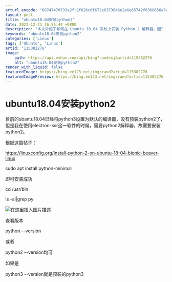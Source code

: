 ```yaml
---
arturl_encode: "68747470733a2f:2f626c6f672e6373646e2e6e65742f6368656e7a7a3434342f:61727469636c652f64657461696c732f313135333832323736"
layout: post
title: "ubuntu18.04安装python2"
date: 2023-12-21 16:56:44 +0800
description: "本文介绍了如何在 Ubuntu 18.04 系统上安装 Python 2 解释器，因"
keywords: "ubuntu18.04安装python2"
categories: ['Linux']
tags: ['Ubuntu', 'Linux']
artid: "115382276"
image:
    path: https://api.vvhan.com/api/bing?rand=sj&artid=115382276
    alt: "ubuntu18.04安装python2"
render_with_liquid: false
featuredImage: https://bing.ee123.net/img/rand?artid=115382276
featuredImagePreview: https://bing.ee123.net/img/rand?artid=115382276
---
```


# ubuntu18.04安装python2

目前的ubantu18.04已经将python3设置为默认的编译器，没有预装python2了，但是我在使用electron-ssr这一软件的时候，需要python2解释器，故需要安装python2。

根据这篇帖子：
  
<https://linuxconfig.org/install-python-2-on-ubuntu-18-04-bionic-beaver-linux>

sudo apt install python-minimal

即可安装成功

cd /usr/bin

ls -al|grep py
  
![在这里插入图片描述](https://i-blog.csdnimg.cn/blog_migrate/dcfb236b69cace20e551f57fac5302b8.png)
  
查看版本

python --version
  
或者
  
python2 --version均可

如果是

python3 --version就是预装的python3